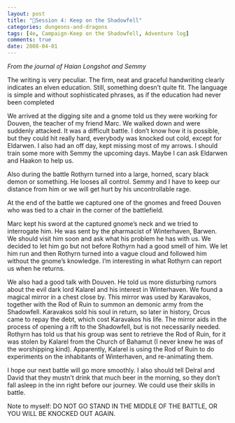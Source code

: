 ```yaml
---
layout: post
title: "🐲Session 4: Keep on the Shadowfell"
categories: dungeons-and-dragons
tags: [4e, Campaign-Keep on the Shadowfell, Adventure log]
comments: true
date: 2008-04-01
---
```


*From the journal of Haian Longshot and Semmy*

The writing is very peculiar. The firm, neat and graceful handwriting clearly indicates an elven education. Still, something doesn’t quite fit. The language is simple and without sophisticated phrases, as if the education had never been completed

We arrived at the digging site and a gnome told us they were working for Douven, the teacher of my friend Marc. We walked down and were suddenly attacked. It was a difficult battle. I don’t know how it is possible, but they could hit really hard, everybody was knocked out cold, except for Eldarwen. I also had an off day, kept missing most of my arrows. I should train some more with Semmy the upcoming days. Maybe I can ask Eldarwen and Haakon to help us.

Also during the battle Rothyrn turned into a large, horned, scary black demon or something. He looses all control. Semmy and I have to keep our distance from him or we will get hurt by his uncontrollable rage.

At the end of the battle we captured one of the gnomes and freed Douven who was tied to a chair in the corner of the battlefield.

Marc kept his sword at the captured gnome’s neck and we tried to interrogate him. He was sent by the pharmacist of Winterhaven, Barwen. We should  visit him soon and ask what his problem he has with us.  We decided to let him go but not before Rothyrn had a good smell of him. We let him run and then Rothyrn turned into a vague cloud and followed him without the gnome’s knowledge. I’m interesting in what Rothyrn can report us when he returns.

We also had a good talk with Douven. He told us more disturbing rumors about the evil dark lord Kalarel and his interest in Winterhaven.  We found a magical mirror in a chest close by. This mirror was used by Karavakos, together with the Rod of Ruin to summon an demonic army from the Shadowfell. Karavakos sold his soul in return, so later in history, Orcus came to repay the debt, which cost Karavakos his life. The mirror aids in the process of opening a rift to the Shadowfell, but is not necessarily needed. Rothyrn has told us that his group was sent to retrieve the Rod of Ruin, for it was stolen by Kalarel from the Church of Bahamut (I never knew he was of the worshipping kind). Apparently, Kalarel is using the Rod of Ruin to do experiments on the inhabitants of Winterhaven, and re-animating them.

I hope our next battle will go more smoothly. I also should tell Delral and David that they mustn’t drink that much beer in the morning, so they don’t fall asleep in the inn right before our journey. We could use their skills in battle.

Note to myself: DO NOT GO STAND IN THE MIDDLE OF THE BATTLE, OR YOU WILL BE KNOCKED OUT AGAIN.